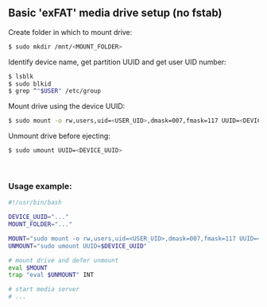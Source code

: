 ## Basic 'exFAT' media drive setup (no fstab)

Create folder in which to mount drive:
```bash
$ sudo mkdir /mnt/<MOUNT_FOLDER>
```

Identify device name, get partition UUID and get user UID number:
```bash
$ lsblk
$ sudo blkid
$ grep ^"$USER" /etc/group
```

Mount drive using the device UUID:
```bash
$ sudo mount -o rw,users,uid=<USER_UID>,dmask=007,fmask=117 UUID=<DEVICE_UUID> /mnt/<MOUNT_FOLDER>
```

Unmount drive before ejecting:
```bash
$ sudo umount UUID=<DEVICE_UUID>
```

<br>

### Usage example:
```bash
#!/usr/bin/bash

DEVICE_UUID="..."
MOUNT_FOLDER="..."

MOUNT="sudo mount -o rw,users,uid=<USER_UID>,dmask=007,fmask=117 UUID=<DEVICE_UUID> /mnt/<MOUNT_FOLDER>"
UNMOUNT="sudo umount UUID=$DEVICE_UUID"

# mount drive and defer unmount
eval $MOUNT
trap "eval $UNMOUNT" INT

# start media server
# ...
```
